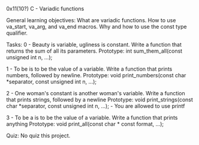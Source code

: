 0x11(10?) C - Variadic functions

General learning objectives:
What are variadic functions.
How to use va_start, va_arg, and va_end macros.
Why and how to use the const type qualifier.

Tasks:
0 - Beauty is variable, ugliness is constant.
	Write a function that returns the sum of all its parameters.
	Prototype: int sum_them_all(const unsigned int n, ...);

1 - To be is to be the value of a variable.
	Write a function that prints numbers, followed by newline.
	Prototype: void print_numbers(const char *separator, const unsigned int n, ...);

2 - One woman's constant is another woman's variable.
	Write a function that prints strings, followed by a newline
	Prototype: void print_strings(const char *separator, const unsigned int n, ...);
	- You are allowed to use printf

3 - To be a is to be the value of a variable.
	Write a function that prints anything
	Prototype: void print_all(const char * const format, ...);

Quiz:
No quiz this project.
